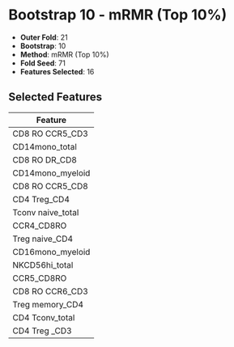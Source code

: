 # Bootstrap 10 - mRMR (Top 10%)

- **Outer Fold**: 21
- **Bootstrap**: 10
- **Method**: mRMR (Top 10%)
- **Fold Seed**: 71
- **Features Selected**: 16

## Selected Features

| Feature |
|---------|
| CD8 RO CCR5_CD3 |
| CD14mono_total |
| CD8 RO DR_CD8 |
| CD14mono_myeloid |
| CD8 RO CCR5_CD8 |
| CD4 Treg_CD4 |
| Tconv naive_total |
| CCR4_CD8RO |
| Treg naive_CD4 |
| CD16mono_myeloid |
| NKCD56hi_total |
| CCR5_CD8RO |
| CD8 RO CCR6_CD3 |
| Treg memory_CD4 |
| CD4 Tconv_total |
| CD4 Treg _CD3 |
